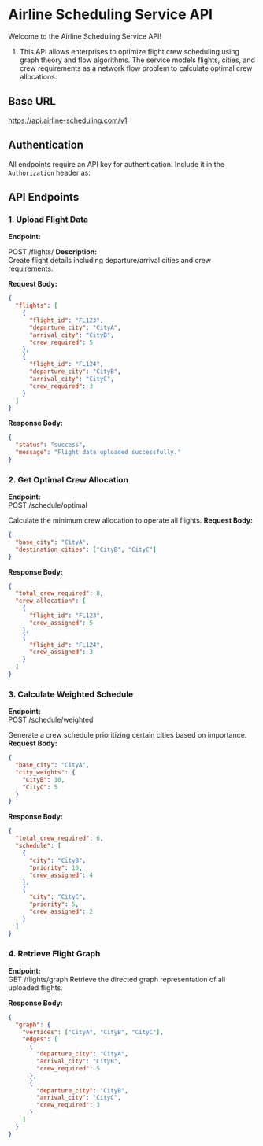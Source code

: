 # Airline Scheduling Service API

Welcome to the Airline Scheduling Service API! 
1. This API allows enterprises to optimize flight crew scheduling using graph theory and flow algorithms. The service models flights, cities, and crew requirements as a network flow problem to calculate optimal crew allocations.


## Base URL 
https://api.airline-scheduling.com/v1


## Authentication
All endpoints require an API key for authentication. Include it in the `Authorization` header as:


## API Endpoints

### 1. **Upload Flight Data**
**Endpoint:**  

POST /flights/
**Description:**  
Create flight details including departure/arrival cities and crew requirements.

**Request Body:**  
```json
{
  "flights": [
    {
      "flight_id": "FL123",
      "departure_city": "CityA",
      "arrival_city": "CityB",
      "crew_required": 5
    },
    {
      "flight_id": "FL124",
      "departure_city": "CityB",
      "arrival_city": "CityC",
      "crew_required": 3
    }
  ]
}
```

**Response Body:**  
```json
{
  "status": "success",
  "message": "Flight data uploaded successfully."
}
```

### 2. **Get Optimal Crew Allocation**
**Endpoint:**  
POST /schedule/optimal

Calculate the minimum crew allocation to operate all flights.
**Request Body:**  
```json
{
  "base_city": "CityA",
  "destination_cities": ["CityB", "CityC"]
}
```
**Response Body:**  
```json
{
  "total_crew_required": 8,
  "crew_allocation": [
    {
      "flight_id": "FL123",
      "crew_assigned": 5
    },
    {
      "flight_id": "FL124",
      "crew_assigned": 3
    }
  ]
}
```

### 3. **Calculate Weighted Schedule**
**Endpoint:**  
POST /schedule/weighted

Generate a crew schedule prioritizing certain cities based on importance.
**Request Body:**  
```json
{
  "base_city": "CityA",
  "city_weights": {
    "CityB": 10,
    "CityC": 5
  }
}
```

**Response Body:**  
```json
{
  "total_crew_required": 6,
  "schedule": [
    {
      "city": "CityB",
      "priority": 10,
      "crew_assigned": 4
    },
    {
      "city": "CityC",
      "priority": 5,
      "crew_assigned": 2
    }
  ]
}
```

### 4. **Retrieve Flight Graph**
**Endpoint:**  
GET /flights/graph
Retrieve the directed graph representation of all uploaded flights.

**Response Body:**  
```json
{
  "graph": {
    "vertices": ["CityA", "CityB", "CityC"],
    "edges": [
      {
        "departure_city": "CityA",
        "arrival_city": "CityB",
        "crew_required": 5
      },
      {
        "departure_city": "CityB",
        "arrival_city": "CityC",
        "crew_required": 3
      }
    ]
  }
}
```